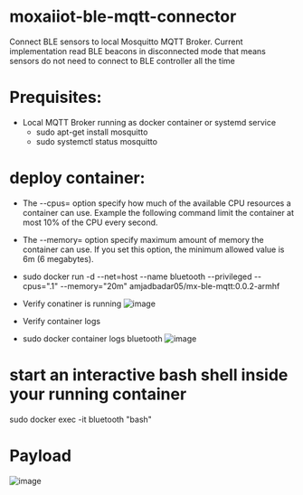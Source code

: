# moxaiiot-ble-mqtt-connector
Connect BLE sensors to local Mosquitto MQTT Broker. Current implementation read BLE beacons in disconnected mode that means sensors do not need to connect to BLE controller all the time  

# Prequisites:
- Local MQTT Broker running as docker container or systemd service 
  - sudo apt-get install mosquitto 
  - sudo systemctl status mosquitto

# deploy container:
- The --cpus=<value> option specify how much of the available CPU resources a container can use. 
  Example the following command limit the container at most 10% of the CPU every second.
  
 - The --memory=<value> option specify maximum amount of memory the container can use. If you set this option, the minimum allowed value is 6m (6 megabytes). 
  
  - sudo docker run -d --net=host --name bluetooth --privileged --cpus=".1" --memory="20m" amjadbadar05/mx-ble-mqtt:0.0.2-armhf

- Verify conatiner is running
![image](https://user-images.githubusercontent.com/22453359/194758641-704e863d-4828-4897-8209-7811e41f4c42.png)
 
- Verify container logs
- sudo docker container logs bluetooth 
![image](https://user-images.githubusercontent.com/22453359/194758698-3db21934-06f4-4881-9aea-5a2816ff9401.png)

# start an interactive bash shell inside your running container
sudo docker exec -it bluetooth "bash"

# Payload 
![image](https://user-images.githubusercontent.com/22453359/180788227-a2879895-5114-4010-b4de-94594d73d3cf.png)
